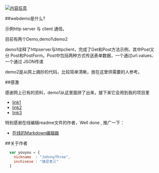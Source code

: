 [![内容任意](http://www.baidu.com/img/bdlogo.gif "百度logo")](http://www.baidu.com)

##webdemo是什么?

示例http server 与 client 通信。

目前有两个Demo,demo1\demo2

demo1诠释了httpserver与httpclient，完成了Get和Post方法示例，其中Post又分
Post和PostForm。Post中包括两种方式传送表单数据，一个通过url.values、一个通过
JSON传递

demo2是从网上摘抄的代码，比较简单清晰，放在这里供需要的人参考。


##感激

感谢网上已有的资料，demo1从这里面拼了出来，接下来它会用到我的项目里

* [link1](http://www.hitripod.com/blog/2015/11/http-restful-api-with-golang/) 
* [link2](http://www.01happy.com/golang-http-client-get-and-post/)
* [link3](http://studygolang.com/articles/1923)

特别感谢在线编辑readme文件的作者，Well done , 推广一下：

* [在线的Markdown编辑器](http://studygolang.com/articles/1923)


##关于作者

```javascript
  var youyou = {
    nickname  : "JohnnyThree",
    inchinese : "强尼老三"
  }
```